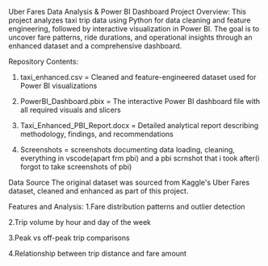 Uber Fares Data Analysis & Power BI Dashboard
Project Overview:
This project analyzes taxi trip data using Python for data cleaning and feature engineering, followed by interactive visualization in Power BI. The goal is to uncover fare patterns, ride durations, and operational insights through an enhanced dataset and a comprehensive dashboard.

Repository Contents:
1. taxi_enhanced.csv = Cleaned and feature-engineered dataset used for Power BI visualizations

2. PowerBI_Dashboard.pbix = The interactive Power BI dashboard file with all required visuals and slicers

3. Taxi_Enhanced_PBI_Report.docx = Detailed analytical report describing methodology, findings, and recommendations

4. Screenshots = screenshots documenting data loading, cleaning, everything in vscode(apart frm pbi) and a pbi scrnshot that i took after(i forgot to take screenshots of pbi)

Data Source
The original dataset was sourced from Kaggle's Uber Fares dataset, cleaned and enhanced as part of this project.

Features and Analysis:
1.Fare distribution patterns and outlier detection

2.Trip volume by hour and day of the week

3.Peak vs off-peak trip comparisons

4.Relationship between trip distance and fare amount
